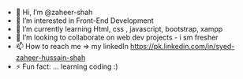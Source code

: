 - 👋 Hi, I’m @zaheer-shah
- 👀 I’m interested in Front-End Development
- 🌱 I’m currently learning Html, css , javascript, bootstrap, xampp
- 💞️ I’m looking to collaborate on web dev projects - i sm fresher
- 📫 How to reach me => my linkedIn  https://pk.linkedin.com/in/syed-zaheer-hussain-shah
- ⚡ Fun fact: ... learning coding :)

<!---
zaheer-shah/zaheer-shah is a ✨ special ✨ repository because its `README.md` (this file) appears on your GitHub profile.
You can click the Preview link to take a look at your changes.
--->
